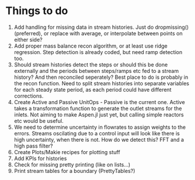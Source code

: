 # Things to do

1. Add handling for missing data in stream histories. Just do dropmissing() (preferred), or replace with average, or interpolate between points on either side?
2. Add proper mass balance recon algorithm, or at least use ridge regression. Step detection is already coded, but need ramp detection too.
3. Should stream histories detect the steps or should this be done externally and the periods between steps/ramps etc fed to a stream history? And then reconciled seperately? Best place to do is probably in the recon function. Need to split stream histories into separate variables for each steady state period, as each period could have different corrections.
4. Create Active and Passive UnitOps - Passive is the current one. Active takes a transformation function to generate the outlet streams for the inlets. Not aiming to make Aspen.jl just yet, but calling simple reactors etc would be useful.
5. We need to determine uncertainty in flowrates to assign weights to the errors. Streams oscilating due to a control input will look like there is high uncertainty, when there is not. How do we detect this? FFT and a high pass filter?
6. Create Plots/Makie recipes for plotting stuff
7. Add KPIs for histories
8. Check for missing pretty printing (like on lists...)
9. Print stream tables for a boundary (PrettyTables?)

